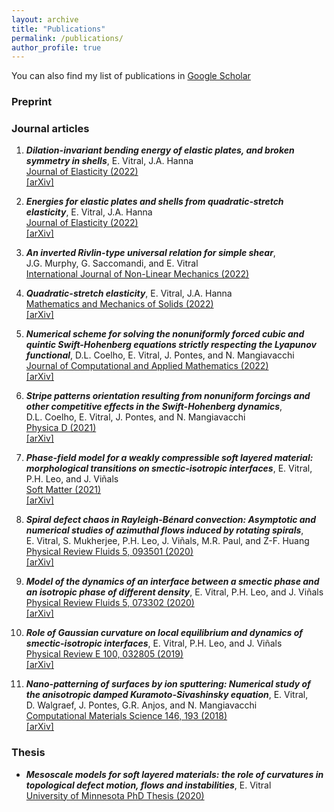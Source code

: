```yaml
---
layout: archive
title: "Publications"
permalink: /publications/
author_profile: true
---
```


<!---
{% if author.googlescholar %}
  You can also find my articles on <u><a href="{{author.googlescholar}}">my Google Scholar profile</a>.</u>
#{% endif %}

{% include base_path %}

{% for post in site.publications reversed %}
  {% include archive-single.html %}
{% endfor %}
-->

You can also find my list of publications in [Google Scholar](https://scholar.google.com/citations?user=fP9lSWsAAAAJ&hl=en)

### Preprint

### Journal articles

1. _**Dilation-invariant bending energy of elastic plates, and broken symmetry in shells**_,
E.&#160;Vitral, J.A.&#160;Hanna <br />
[Journal of Elasticity (2022)](https://link.springer.com/article/10.1007/s10659-022-09894-4) <br />
[[arXiv]](https://arxiv.org/abs/2111.01349)

2. _**Energies for elastic plates and shells from quadratic-stretch elasticity**_,
E.&#160;Vitral, J.A.&#160;Hanna <br />
[Journal of Elasticity (2022)](https://link.springer.com/article/10.1007/s10659-022-09895-3) <br />
[[arXiv]](https://arxiv.org/abs/2201.05608)

3. _**An inverted Rivlin-type universal relation for simple shear**_,
J.G.&#160;Murphy, G.&#160;Saccomandi, and E.&#160;Vitral <br />
[International Journal of Non-Linear Mechanics (2022)](https://www.sciencedirect.com/science/article/pii/S002074622200004X)

4. _**Quadratic-stretch elasticity**_, 
E.&#160;Vitral, J.A.&#160;Hanna <br />
[Mathematics and Mechanics of Solids (2022)](https://journals.sagepub.com/doi/abs/10.1177/10812865211022417?ai=1gvoi&mi=3ricys&af=R) <br />
[[arXiv]](https://arxiv.org/abs/2104.11714)

5. _**Numerical scheme for solving the nonuniformly forced cubic and quintic Swift-Hohenberg equations strictly respecting the Lyapunov functional**_,
D.L.&#160;Coelho, E.&#160;Vitral, J.&#160;Pontes, and N.&#160;Mangiavacchi <br />
[Journal of Computational and Applied Mathematics (2022)](https://www.sciencedirect.com/science/article/pii/S0377042721005938) <br />
[[arXiv]](https://arxiv.org/abs/2007.16080)

6. _**Stripe patterns orientation resulting from nonuniform forcings
and other competitive effects in the Swift-Hohenberg dynamics**_, 
D.L.&#160;Coelho, E.&#160;Vitral, J.&#160;Pontes, and N.&#160;Mangiavacchi <br />
[Physica D (2021)](https://www.sciencedirect.com/science/article/abs/pii/S0167278921001573) <br />
[[arXiv]](https://arxiv.org/abs/2008.00319)

7. _**Phase-field model for a weakly compressible soft layered material: morphological transitions on smectic-isotropic interfaces**_, 
E.&#160;Vitral, P.H.&#160;Leo, and J.&#160;Viñals <br />
[Soft Matter (2021)](https://pubs.rsc.org/en/content/articlelanding/2021/sm/d1sm00488c#!divAbstract) <br />
[[arXiv]](https://arxiv.org/abs/2103.16734)

8. _**Spiral defect chaos in Rayleigh-Bénard convection: Asymptotic and numerical studies of azimuthal flows induced by rotating spirals**_,
E.&#160;Vitral, S.&#160;Mukherjee, P.H.&#160;Leo, J.&#160;Viñals, M.R.&#160;Paul, and Z-F.&#160;Huang <br />
[Physical Review Fluids 5, 093501 (2020)](https://journals.aps.org/prfluids/abstract/10.1103/PhysRevFluids.5.093501) <br />
[[arXiv]](https://arxiv.org/abs/2006.00147)

9. _**Model of the dynamics of an interface between a smectic phase and an isotropic phase of different density**_,
E.&#160;Vitral, P.H.&#160;Leo, and J.&#160;Viñals <br />
[Physical Review Fluids 5, 073302 (2020)](https://journals.aps.org/prfluids/abstract/10.1103/PhysRevFluids.5.073302) <br />
[[arXiv]](https://arxiv.org/abs/2007.15804)

10. _**Role of Gaussian curvature on local equilibrium and dynamics of smectic-isotropic interfaces**_,
E.&#160;Vitral, P.H.&#160;Leo, and J.&#160;Viñals <br />
[Physical Review E 100, 032805 (2019)](https://journals.aps.org/pre/abstract/10.1103/PhysRevE.100.032805) <br />
[[arXiv]](https://arxiv.org/abs/1910.00488)

11. _**Nano-patterning of surfaces by ion sputtering: Numerical study of the anisotropic damped Kuramoto-Sivashinsky equation**_, 
E.&#160;Vitral, D.&#160;Walgraef, J.&#160;Pontes, G.R.&#160;Anjos, and N.&#160;Mangiavacchi <br />
[Computational Materials Science 146, 193 (2018)](https://www.sciencedirect.com/science/article/abs/pii/S0927025618300405) <br />
[[arXiv]](https://arxiv.org/abs/2104.14104) <br />


### Thesis

* _**Mesoscale models for soft layered materials: the role of curvatures in topological defect motion, flows and instabilities**_, 
E.&#160;Vitral <br />
[University of Minnesota PhD Thesis (2020)](https://conservancy.umn.edu/handle/11299/217161)
